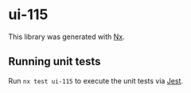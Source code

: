 # ui-115

This library was generated with [Nx](https://nx.dev).

## Running unit tests

Run `nx test ui-115` to execute the unit tests via [Jest](https://jestjs.io).
